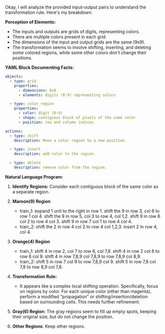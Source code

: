 Okay, I will analyze the provided input-output pairs to understand the transformation rule. Here's my breakdown:

**Perception of Elements:**

*   The inputs and outputs are grids of digits, representing colors.
*   There are multiple colors present in each grid.
*   The dimensions of the input and output grids are the same (9x9).
*   The transformation seems to involve shifting, inserting, and deleting some colored regions, while some other colors don't change their positions.

**YAML Block Documenting Facts:**


```yaml
objects:
  - type: grid
    properties:
      - dimensions: 9x9
      - elements: digits (0-9) representing colors

  - type: color_region
    properties:
      - color: digit (0-9)
      - shape: contiguous block of pixels of the same color
      - position: row and column indices

actions:
  - type: shift
    description: Move a color region to a new position.

  - type: insert
    description: add color to the region.

  - type: delete
    description: remove color from the region.
```


**Natural Language Program:**

1.  **Identify Regions:** Consider each contiguous block of the same color as a separate region.

2. **Maroon(9) Region**
    *   train\_1: expand 1 unit to the right in row 1. shift the 9 in row 3, col 6 to row 1 col 4. shift the 9 in row 5, col 3 to row 4, col 1,2.
    shift 9 in row 6 col 2 to row 4 col 3. shift 9 in row 7 col 1 to row 4 col 4.
    *   train\_2: shift the 2 in row 4 col 2 to row 4 col 1,2,3. insert 2 in row 4, col 4.

3. **Orange(4) Region**
    *   train\_1: shift 4 in row 2, col 7 to row 6, col 7,8. shift 4 in row 2 col 8 to row 6 col 9. shift 4 in row 7,8,9 col 7,8,9 to row 7,8,9 col 8,9.
    *   train\_2: shift 5 in row 7 col 9 to row 7,8,9 col 9. shift 5 in row 7,8 col 7,8 to row 8,9 col 7,8.

2.  **Transformation Rule:**
    *   It appears like a complex local shifting operation. Specifically, focus on regions by color. For each unique color (other than magenta), perform a modified "propagation" or shifting/insertion/deletion based on surrounding cells. This needs further refinement.

3. **Gray(6) Region**: The gray regions seem to fill up empty spots, keeping their original size, but do not change the position.

4. **Other Regions**: Keep other regions.
